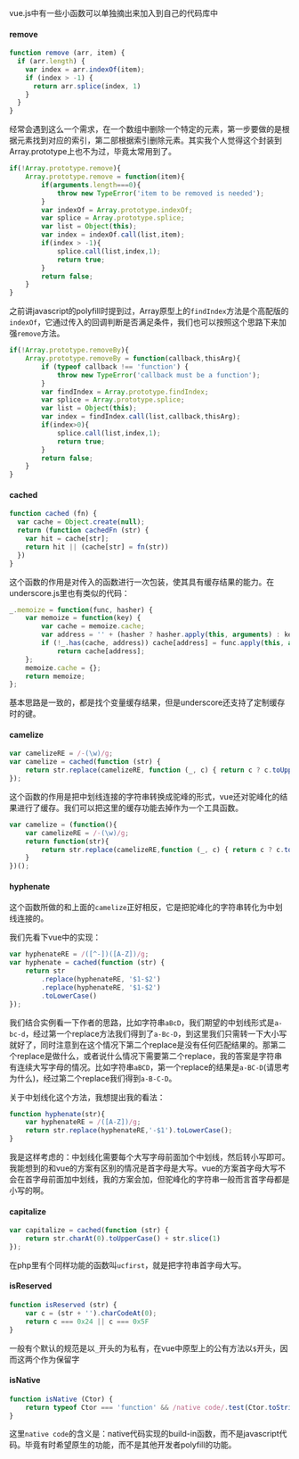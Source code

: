 vue.js中有一些小函数可以单独摘出来加入到自己的代码库中

#### remove

```javascript
function remove (arr, item) {
  if (arr.length) {
    var index = arr.indexOf(item);
    if (index > -1) {
      return arr.splice(index, 1)
    }
  }
}
```

经常会遇到这么一个需求，在一个数组中删除一个特定的元素，第一步要做的是根据元素找到对应的索引，第二部根据索引删除元素。其实我个人觉得这个封装到Array.prototype上也不为过，毕竟太常用到了。

```javascript
if(!Array.prototype.remove){
	Array.prototype.remove = function(item){
		if(arguments.length===0){
			throw new TypeError('item to be removed is needed');
		}
		var indexOf = Array.prototype.indexOf;
		var splice = Array.prototype.splice;
		var list = Object(this);
		var index = indexOf.call(list,item);
		if(index > -1){
			splice.call(list,index,1);
			return true;
		}
		return false;
	}
}
```

之前讲javascript的polyfill时提到过，Array原型上的```findIndex```方法是个高配版的```indexOf```，它通过传入的回调判断是否满足条件，我们也可以按照这个思路下来加强```remove```方法。

```javascript
if(!Array.prototype.removeBy){
	Array.prototype.removeBy = function(callback,thisArg){
		if (typeof callback !== 'function') {
			throw new TypeError('callback must be a function');
		}
		var findIndex = Array.prototype.findIndex;
		var splice = Array.prototype.splice;
		var list = Object(this);
		var index = findIndex.call(list,callback,thisArg);
		if(index>0){
			splice.call(list,index,1);
			return true;
		}
		return false;
	}
}
```

#### cached

```javascript
function cached (fn) {
  var cache = Object.create(null);
  return (function cachedFn (str) {
    var hit = cache[str];
    return hit || (cache[str] = fn(str))
  })
}
```

这个函数的作用是对传入的函数进行一次包装，使其具有缓存结果的能力。在underscore.js里也有类似的代码：

```javascript
_.memoize = function(func, hasher) {
	var memoize = function(key) {
		var cache = memoize.cache;
		var address = '' + (hasher ? hasher.apply(this, arguments) : key);
		if (!_.has(cache, address)) cache[address] = func.apply(this, arguments);
			return cache[address];
	};
	memoize.cache = {};
	return memoize;
};
```

基本思路是一致的，都是找个变量缓存结果，但是underscore还支持了定制缓存时的键。


#### camelize

```javascript
var camelizeRE = /-(\w)/g;
var camelize = cached(function (str) {
	return str.replace(camelizeRE, function (_, c) { return c ? c.toUpperCase() : ''; })
});
``` 

这个函数的作用是把中划线连接的字符串转换成驼峰的形式，vue还对驼峰化的结果进行了缓存。我们可以把这里的缓存功能去掉作为一个工具函数。

```javascript
var camelize = (function(){
	var camelizeRE = /-(\w)/g;
	return function(str){
		return str.replace(camelizeRE,function (_, c) { return c ? c.toUpperCase() : ''; })
	}
})();
```

#### hyphenate

这个函数所做的和上面的```camelize```正好相反，它是把驼峰化的字符串转化为中划线连接的。

我们先看下vue中的实现：

```javascript
var hyphenateRE = /([^-])([A-Z])/g;
var hyphenate = cached(function (str) {
	return str
		.replace(hyphenateRE, '$1-$2')
		.replace(hyphenateRE, '$1-$2')
		.toLowerCase()
});
```

我们结合实例看一下作者的思路，比如字符串```aBcD```，我们期望的中划线形式是```a-bc-d```，经过第一个replace方法我们得到了```a-Bc-D```，到这里我们只需转一下大小写就好了，同时注意到在这个情况下第二个replace是没有任何匹配结果的。那第二个replace是做什么，或者说什么情况下需要第二个replace，我的答案是字符串有连续大写字母的情况。比如字符串```aBCD```，第一个replace的结果是```a-BC-D```(请思考为什么)，经过第二个replace我们得到```a-B-C-D```。

关于中划线化这个方法，我想提出我的看法：

```javascript
function hyphenate(str){
	var hyphenateRE = /([A-Z])/g;
	return str.replace(hyphenateRE,'-$1').toLowerCase();
}
```

我是这样考虑的：中划线化需要每个大写字母前面加个中划线，然后转小写即可。我能想到的和vue的方案有区别的情况是首字母是大写。vue的方案首字母大写不会在首字母前面加中划线，我的方案会加，但驼峰化的字符串一般而言首字母都是小写的啊。


#### capitalize

```javascript
var capitalize = cached(function (str) {
	return str.charAt(0).toUpperCase() + str.slice(1)
});
```

在php里有个同样功能的函数叫```ucfirst```，就是把字符串首字母大写。



#### isReserved

```javascript
function isReserved (str) {
	var c = (str + '').charCodeAt(0);
	return c === 0x24 || c === 0x5F
}
```

一般有个默认的规范是以```_```开头的为私有，在vue中原型上的公有方法以```$```开头，因而这两个作为保留字


#### isNative

```javascript
function isNative (Ctor) {
	return typeof Ctor === 'function' && /native code/.test(Ctor.toString())
}
```

这里```native code```的含义是：native代码实现的build-in函数，而不是javascript代码。毕竟有时希望原生的功能，而不是其他开发者polyfill的功能。